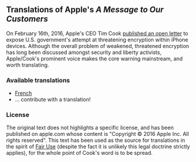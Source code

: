 ## Translations of Apple's *A Message to Our Customers*

On February 16th, 2016, Apple's CEO Tim Cook [published an open letter][source] to expose U.S. government's attempt at threatening encryption within iPhone devices. Although the overall problem of weakened, threatened encryption has long been discussed amongst security and liberty activists, Apple/Cook's prominent voice makes the core warning mainstream, and worth translating.

### Available translations

* [French](/fr.md)
* … contribute with a translation!

### License

The original text does not highlights a specific license, and has been published on apple.com whose content is "Copyright © 2016 Apple Inc. All rights reserved". This text has been used as the source for translations in the spirit of [Fair Use][fairuse] (despite the fact it is unlikely this legal doctrine strictly applies), for the whole point of Cook's word is to be spread.

[fairuse]: https://en.wikipedia.org/wiki/Fair_use
[source]: https://github.com/chikamichi/apple-customer-letter/blob/master/fr.md
